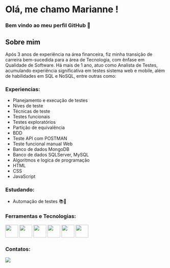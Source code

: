# Olá, me chamo Marianne !
### Bem vindo ao meu perfil GitHub 👋
## Sobre mim
Após 3 anos de experiência na área financeira, fiz minha transição de carreira bem-sucedida para a área de Tecnologia, com ênfase em Qualidade de Software. Há mais de 1 ano, atuo como Analista de Testes, acumulando experiência significativa em testes sistema web e mobile, além de habilidades em SQL e NoSQL, entre outras como:

### Experiencias:
- Planejamento e execução de testes
- Níves de teste
- Técnicas de teste
- Testes funcionais
- Testes exploratórios
- Partição de equivalência
- BDD
- Teste API com POSTMAN
- Teste funcional manual Web
- Banco de dados MongoDB
- Banco de dados SQLServer, MySQL
- Algoritmos e logica de programação
- HTML
- CSS
- JavaScript

### Estudando:
- Automação de testes 📚🤖

### Ferramentas e Tecnologias:

<img src="https://res.cloudinary.com/postman/image/upload/t_team_logo/v1629869194/team/2893aede23f01bfcbd2319326bc96a6ed0524eba759745ed6d73405a3a8b67a8" width="40" height="40"> <img src="https://cdn.jsdelivr.net/gh/devicons/devicon/icons/git/git-original-wordmark.svg" width="40" height="40"> <img src="https://cdn.jsdelivr.net/gh/devicons/devicon/icons/visualstudio/visualstudio-plain.svg" width="40" height="40"> <img src="https://cdn.jsdelivr.net/gh/devicons/devicon/icons/html5/html5-original.svg" width="40" height="40"> <img src="https://cdn.jsdelivr.net/gh/devicons/devicon/icons/javascript/javascript-original.svg" width="40" height="40"> <img src="https://cdn.jsdelivr.net/gh/devicons/devicon/icons/css3/css3-original-wordmark.svg" width="40" height="40">         


### Contatos:

<div>
<a href="https://www.linkedin.com/in/seu-usuário-linkedln-aqui" target="_blank"><img src="https://img.shields.io/badge/-LinkedIn-%230077B5?style=for-the-badge&logo=linkedin&logoColor=white" target="_blank"></a>   
</div>

<!---
marianne419/marianne419 is a ✨ special ✨ repository because its `README.md` (this file) appears on your GitHub profile.
You can click the Preview link to take a look at your changes.
--->
